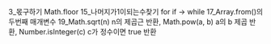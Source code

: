 3_몫구하기 Math.floor
15_나머지가1이되는수찾기 for if -> while
17_Array.from()의 두번째 매개변수
19_Math.sqrt(n) n의 제곱근 반환, Math.pow(a, b) a의 b 제곱 반환, Number.isInteger(c) c가 정수이면 true 반환